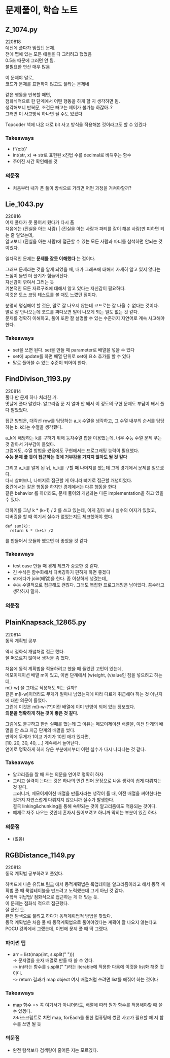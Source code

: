 # 문제풀이, 학습 노트

## Z_1074.py

220818  
예전에 풀다가 멈췄던 문제.  
전에 맵에 있는 모든 애들을 다 그리려고 했었음  
0.5초 때문에 그러면 안 됨.  
불필요한 연산 매우 많음  

이 문제야 말로,  
코드가 문제를 표현하지 않고도 풀라는 문제네  

같은 행동을 반복할 때면,  
점화식적으로 한 단계에서 어떤 행동을 하게 할 지 생각하면 됨.  
생각해보니 반복문, 조건문 빼고는 제어가 불가능 하잖아..?  
그러면 이 사고방식 하나면 될 수도 있겠다  

Topcoder 책에 나온 대로 bit 사고 방식을 적용해본 것이라고도 할 수 있겠다

### Takeaways
* f'{x:b}'
* int(str, x) => str로 표현된 x진법 수를 decimal로 바꿔주는 함수
* 주어진 시간 확인해볼 것

### 의문점
* 처음부터 내가 푼 풀이 방식으로 가려면 어떤 과정을 거쳐야할까?


## Lie_1043.py

220816  
어제 풀다가 못 풀어서 뒀다가 다시 품  
처음에는 (진실을 아는 사람) | (진실을 아는 사람과 파티를 같이 해본 사람)만 피하면 되는 줄 알았는데,  
알고보니 (진실을 아는 사람)에 접근할 수 있는 모든 사람과 파티를 참석하면 안되는 것이었다.  

일차적인 문제는 __문제를 잘못 이해했다__ 는 점이다.  

그래프 문제라는 것을 알게 되었을 때, 내가 그래프에 대해서 자세히 알고 있지 않다는 느낌이 들면 더 풀기가 힘들어진다.  
자신감이 깎여서 그러는 듯  
기본적인 모든 자료구조에 대해서 알고 있다는 자신감이 필요하다.  
이것은 토스 코딩 테스트를 볼 때도 느꼈던 점이다.  

분명히 명심해야 할 것은, 말로 잘 나오지 않는데 코드로는 잘 나올 수 없다는 것이다.  
말로 잘 안나오는데 코드를 짜다보면 말이 나오게 되는 일도 없는 것 같다.  
문제를 정확히 이해하고, 풀이 또한 잘 설명할 수 있는 수준까지 자연어로 계속 사고해야 한다.  

### Takeaways
* set을 쓰면 된다. set을 만들 때 parameter로 배열을 넣을 수 있다
* set에 update를 하면 배열 단위로 set에 요소 추가를 할 수 있다
* 말로 풀어쓸 수 있는 수준이 되어야 한다.

## FindDivison_1193.py

220814  
풀다 만 문제 하나 처리한 거.  
옛날에 풀다 말았다. 알고리즘 푼 지 얼마 안 돼서 이 정도의 구현 문제도 부담이 돼서 풀다 말았었다.  

접근 방법은, 대각선 row를 담당하는 a_k 수열을 생각하고, 그 수열 내부의 순서를 담당하는 b_k라는 수열을 생각했다.  

a_k에 해당하는 k를 구하기 위해 등차수열 합을 이용했는데, 너무 수능 수열 문제 푸는 것 같아서 거부감이 들었다.  
그럼에도, 수열 방법을 썼음에도 구현에서는 프로그래밍 능력이 필요했다.  
__수능 문제 풀 듯이 접근하는 것에 거부감을 가지지 않아도 될 것 같다__  

그리고 a_k를 알게 된 뒤, b_k를 구할 때 나머지를 썼는데 그게 경계에서 문제를 일으켰다.  
다시 살펴보니, 나머지로 접근할 게 아니라 뺴기로 접근할 개념이었다.  
중간에서는 같은 행동을 하지만 경계에서는 다른 행동을 한다  
같은 behavior 를 하더라도, 문제 풀이의 개념과는 다른 implementation을 하고 있을 수 있다.  

더하기를 그냥 k * (k+1) / 2 를 쓰고 있는데, 이게 길다 보니 실수의 여지가 있었고,  
디버깅을 할 때 여기서 실수가 없었는지도 체크했어야 했다.  
```
def sum(k):  
  return k * (k+1) /2  
```
를 만들어서 모듈화 했으면 더 좋았을 것 같다  

### Takeaways
* test case 만들 때 경계 체크가 중요한 것 같다.
* 긴 수식은 함수화해서 디버깅하기 편하게 하면 좋겠다
* str에다가 join(배열)을 한다. 좀 이상하게 생겼는데,,
* 수능 수열적으로 접근해도 괜찮다. 그래도 복잡한 프로그래밍은 남아있다. 꼼수라고 생각하지 말자.

### 의문점

## PlainKnapsack_12865.py

220814  
동적 계획법 공부  

역시 점화식 개념처럼 접근 했다.  
잘 떠오르지 않아서 생각을 좀 했다.  

처음에 동적 계획법을 적용하려고 했을 때 들었던 고민이 있는데,  
메모이제이션 배열 m이 있고, 이번 단계에서 (w)eight, (v)alue인 짐을 넣으려고 하는데,  
m[i-w] 을 그대로 적용해도 되는 걸까?  
같은 m[i-w]이더라도 무게가 얼마나 남았는지에 따라 다르게 취급해야 하는 것 아닌지에 대한 의문이 들었다.  
그런데 이것은 m[i-w-??]이란 배열에 이미 반영이 되어 있는 정보였다.  
__의문을 명확하게 하는 것이 좋은 것 같다.__  

그럼에도 불구하고 한번 실패를 했는데 그 이유는 메모이제이션 배열을, 이전 단계의 배열을 안 쓰고 지금 단계의 배열을 썼다.  
만약에 무게가 1이고 가치가 10인 애가 있다면,  
[10, 20, 30, 40, ...] 계속해서 늘어난다.  
언어로 명확하게 하지 않은 부분에서부터 이런 실수가 다시 나타나는 것 같다.

### Takeaways
* 알고리즘을 짤 때 드는 의문을 언어로 명확히 하자  
* 그리고 실력이 는다는 것은 하나의 인간 언어 문장으로 나온 생각이 쉽게 다뤄지는 것 같다.  
그러니까, 메모이제이션 배열을 만들자라는 생각이 들 때, 이전 배열을 써야한다는 것까지 자연스럽게 다뤄지지 않으니까 실수가 발생한다.  
결국 linking&chunking을 통해 숙련되는 것이 알고리즘에도 적용되는 것이다.  
* 예제로 자주 나오는 것인데 혼자서 풀어보려고 하니까 막히는 부분이 있긴 하다.

### 의문점
* (없음)


## RGBDistance_1149.py

220813  
동적 계획법 공부하려고 풀었다.

하버드에 나온 유튜브 [링크](https://www.youtube.com/watch?v=0y5UkZc-C8Y&t=1049s) 에서 동적계획법은 룩업테이블 알고리즘이라고 해서 동적 계획법 풀 때 룩업테이블을 만드려고 노력했는데 그게 아닌 것 같다.  
수학적 귀납법/ 점화식으로 접근하는 게 더 맞는 듯.  
이 문제는 점화식 적으로 접근했다.  
잘 풀린 듯.  
완전 탐색으로 풀려고 하다가 동적계획법적 방법을 찾았다.  
동적 계획법은 처음 풀 때 동적계획법으로 풀어야겠다는 계획이 잘 나오지 않는다고 POCU 강의에서 그랬는데, 이번에 문제 풀 때 딱 그랬다.

### 파이썬 팁
* arr = list(map(int, s.split(" ")))  
 -> 문자열을 숫자 배열로 만들 때 쓸 수 있다.  
 -> int라는 함수를 s.split(" ")라는 iterable에 적용한 다음에 이것을 list화 해준 것이다.  
 -> return 결과가 map object 여서 배열처럼 쓰려면 list를 해줘야 하는 것이다  
 
 ### Takeaways
 * map 함수 => 꼭 여기서가 아니더라도, 배열에 따라 뭔가 함수를 적용해야할 때 쓸 수 있겠다.  
 자바스크립트로 치면 map, forEach를 통한 컴퓨팅에 썼던 사고가 필요할 때 저 함수를 쓰면 될 듯  

### 의문점
* 완전 탐색보다 검색량이 줄어든 지는 모르겠다.  